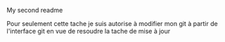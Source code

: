 My second readme

Pour seulement cette tache je suis autorise à modifier mon git à partir de l'interface git en vue de resoudre la tache de mise à jour
